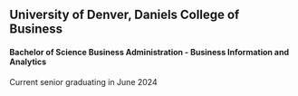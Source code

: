 ## University of Denver, Daniels College of Business
#### Bachelor of Science Business Administration - Business Information and Analytics
Current senior graduating in June 2024
